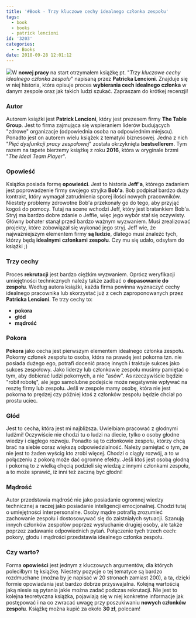 ```yaml
---
title: '#Book - Trzy kluczowe cechy idealnego członka zespołu'
tags:
  - book
  - books
  - patrick lencioni
id: '3203'
categories:
  - - Books
date: 2018-09-28 12:01:12
---
```


![](http://codecouple.pl/wp-content/uploads/2018/09/book-patrick-trzy-klczuowe.png)W **nowej pracy** na start otrzymałem książkę pt. "_Trzy kluczowe cechy idealnego członka zespołu_" napisaną przez **Patricka Lencioni**. Znajduje się w niej historia, która opisuje proces **wybierania cech idealnego członka** w danym zespole oraz jak takich ludzi szukać. Zapraszam do krótkej recenzji!
<!-- more -->
### Autor

Autorem książki jest **Patrick Lencioni**, który jest prezesem firmy **The Table Group**. Jest to firma zajmująca się wspieraniem liderów budujących "zdrowe" organizacje (odpowiednia osoba na odpowiednim miejscu). Ponadto jest on autorem wielu książek z tematyki biznesowej. Jedna z nich "_Pięć dysfunkcji pracy zespołowej_" została okrzyknięta **bestsellerem**. Tym razem na tapete bierzemy książkę z roku **2016**, która w oryginale brzmi "_The Ideal Team Player_".

### Opowieść

Książka posiada formę **opowieści**. Jest to historia **Jeff'a**, którego zadaniem jest poprowadzenie firmy swojego stryjka **Bob'a**. Bob podpisał bardzo duży kontrakt, który wymagał zatrudnienia sporej ilości nowych pracowników. Niestety problemy zdrowotne Bob'a przekonały go do tego, aby przyjąć kogoś do pomocy. Tutaj na scene wchodzi Jeff, który jest bratankiem Bob'a. Stryj ma bardzo dobre zdanie o Jeffie, więc jego wybór stał się oczywisty. Główny bohater stanął przed bardzo ważnym wyzwaniem. Musi zrealizować projekty, które zobowiązał się wykonać jego stryj. Jeff wie, że najważniejszym elementem firmy **są ludzie**, dlatego musi znaleźć tych, którzy będą **idealnymi** **członkami** **zespołu**. Czy mu się udało, odsyłam do książki ;)

### Trzy cechy

Proces **rekrutacji** jest bardzo ciężkim wyzwaniem. Oprócz weryfikacji umiejętności technicznych należy także zadbać o **dopasowanie do zespołu**. Według autora książki, każda firma powinna wyznaczyć cechy idealnego pracownika lub skorzystać już z cech zaproponowanych przez **Patricka Lencioni**. Te trzy cechy to:

*   **pokora**
*   **głód**
*   **mądrość**

### Pokora

**Pokora** jako cecha jest pierwszym elementem idealnego członka zespołu. Pokorny członek zespołu to osoba, która na prawdę jest pokorna tzn. nie posiada dużego ego, potrafi docenić pracę innych i traktuje sukces jako sukces zespołowy. Jako liderzy lub członkowie zespołu musimy pamiętać o tym, aby dobierać ludzi pokornych, a nie "asów". As rzeczywiście będzie "robił robotę", ale jego samolubne podejście może negatywnie wpływać na resztę firmy lub zespołu. Jeśli w zespole mamy osobę, która nie jest pokorna to prędzej czy później ktoś z członków zespołu będzie chciał po prostu uciec.

### Głód

Jest to cecha, która jest mi najbliższa. Uwielbiam pracować z głodnymi ludźmi! Oczywiście nie chodzi tu o ludzi na diecie, tylko o osoby głodne wiedzy i ciągłego rozwoju. Ponadto są to członkowie zespołu, którzy chcą brać na siebie coraz większą odpowiedzialność. Należy pamiętać o tym, że nie jest to żaden wyścig kto zrobi więcej. Chodzi o ciągły rozwój, a to w połączeniu z pokorą może dać ogromne efekty. Jeśli ktoś jest osobą głodną i pokorną to z wielką chęcią podzieli się wiedzą z innymi członkami zespołu, a to może sprawić, iż inni też zaczną być głodni!

### Mądrość

Autor przedstawia mądrość nie jako posiadanie ogromnej wiedzy technicznej a raczej jako posiadanie inteligencji emocjonalnej. Chodzi tutaj o umiejętności interpersonalne. Osoby mądre potrafią zrozumieć zachowanie zespołu i dostosowywać się do zaistniałych sytuacji. Szanują innych członków zespołów poprzez wysłuchanie drugiej osoby, ale także poprzez zadawanie odpowiednich pytań. Połączenie tych trzech cech: pokory, głodu i mądrości przedstawia idealnego członka zespołu.

### Czy warto?

Forma **opowieści** jest jednym z kluczowych argumentów, dla których poleciłbym tę książkę. Niestety pozycje o tej tematyce są bardzo rozdmuchane (można by je napisać w 20 stronach zamiast 200), a ta, dzięki formie opowiadania jest bardzo dobrze przyswajalna. Kolejną wartością jaką niesie są pytania jakie można zadać podczas rekrutacji. Nie jest to kolejna teoretyczna książka, pojawiają się w niej konkretne informacje jak postępować i na co zwracać uwagę przy poszukiwaniu **nowych członków zespołu**. Książkę można kupić za około **30 zł**, polecam!